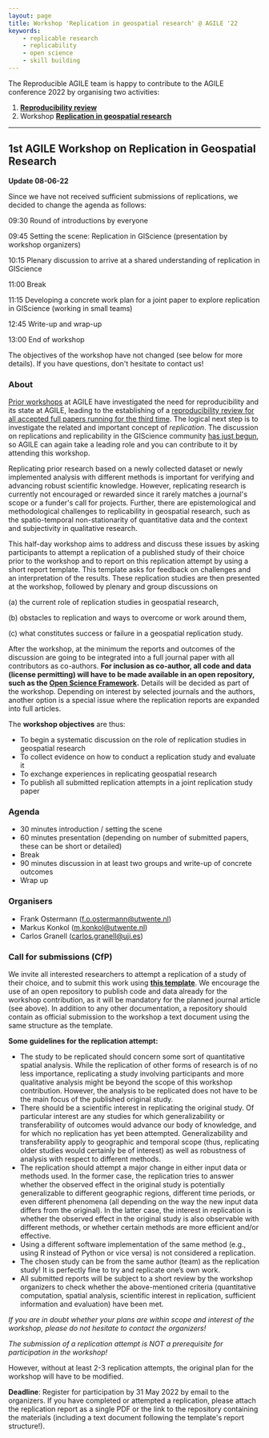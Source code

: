```yaml
---
layout: page
title: Workshop 'Replication in geospatial research' @ AGILE '22
keywords:
    - replicable research
    - replicability
    - open science
    - skill building
---
```


The Reproducible AGILE team is happy to contribute to the AGILE conference 2022 by organising two activities:

1. **[Reproducibility review](/2022)**
1. Workshop **[Replication in geospatial research](#replication-in-geospatial-research)**

------

## 1st AGILE Workshop on Replication in Geospatial Research

**Update 08-06-22**

Since we have not received sufficient submissions of replications, we decided to change the agenda as follows: 

09:30 Round of introductions by everyone

09:45 Setting the scene: Replication in GIScience (presentation by workshop organizers)

10:15 Plenary discussion to arrive at a shared understanding of replication in GIScience

11:00 Break

11:15 Developing a concrete work plan for a joint paper to explore replication in GIScience (working in small teams)

12:45 Write-up and wrap-up

13:00 End of workshop

The objectives of the workshop have not changed (see below for more details). 
If you have questions, don't hesitate to contact us!

### About

[Prior workshops](/) at AGILE have investigated the need for reproducibility and its state at AGILE, leading to the establishing of a [reproducibility review for all accepted full papers running for the third time](/2022).
The logical next step is to investigate the related and important concept of _replication_.
The discussion on replications and replicability in the GIScience community [has just begun](https://doi.org/10.1073/pnas.2015759118), so AGILE can again take a leading role and you can contribute to it by attending this workshop.

Replicating prior research based on a newly collected dataset or newly implemented analysis with different methods is important for verifying and advancing robust scientific knowledge.
However, replicating research is currently not encouraged or rewarded since it rarely matches a journal's scope or a funder's call for projects.
Further, there are epistemological and methodological challenges to replicability in geospatial research, such as the spatio-temporal non-stationarity of quantitative data and the context and subjectivity in qualitative research.

This half-day workshop aims to address and discuss these issues by asking participants to attempt a replication of a published study of their choice prior to the workshop and to report on this replication attempt by using a short report template.
This template asks for feedback on challenges and an interpretation of the results.
These replication studies are then presented at the workshop, followed by plenary and group discussions on

(a) the current role of replication studies in geospatial research,

(b) obstacles to replication and ways to overcome or work around them, 

(c) what constitutes success or failure in a geospatial replication study.

After the workshop, at the minimum the reports and outcomes of the discussion are going to be integrated into a full journal paper with all contributors as co-authors.
**For inclusion as co-author, all code and data (license permitting) will have to be made available in an open repository, such as the [Open Science Framework](https://osf.io/).**
Details will be decided as part of the workshop.
Depending on interest by selected journals and the authors, another option is a special issue where the replication reports are expanded into full articles.

The **workshop objectives** are thus:

- To begin a systematic discussion on the role of replication studies in geospatial research
- To collect evidence on how to conduct a replication study and evaluate it
- To exchange experiences in replicating geospatial research
- To publish all submitted replication attempts in a joint replication study paper

### Agenda

- 30 minutes introduction / setting the scene
- 60 minutes presentation (depending on number of submitted papers, these can be short or detailed)
- Break
- 90 minutes discussion in at least two groups and write-up of concrete outcomes
- Wrap up

### Organisers

- Frank Ostermann (f.o.ostermann@utwente.nl)
- Markus Konkol (m.konkol@utwente.nl)
- Carlos Granell (carlos.granell@uji.es)

### Call for submissions (CfP)

We invite all interested researchers to attempt a replication of a study of their choice, and to submit this work using **[this template](https://docs.google.com/document/d/1TClKwVSwuZz4gUZGq6ca99mFIcdy9XGy/)**.
We encourage the use of an open repository to publish code and data already for the workshop contribution, as it will be mandatory for the planned journal article (see above).
In addition to any other documentation, a repository should contain as official submission to the workshop a text document using the same structure as the template. 

**Some guidelines for the replication attempt:**

- The study to be replicated should concern some sort of quantitative spatial analysis.
  While the replication of other forms of research is of no less importance, replicating a study involving participants and more qualitative analysis might be beyond the scope of this workshop contribution. 
  However, the analysis to be replicated does not have to be the main focus of the published original study.
- There should be a scientific interest in replicating the original study. 
  Of particular interest are any studies for which generalizability or transferability of outcomes would advance our body of knowledge, and for which no replication has yet been attempted. 
Generalizability and transferability apply to geographic and temporal scope (thus, replicating older studies would certainly be of interest) as well as robustness of analysis with respect to different methods.
- The replication should attempt a major change in either input data or methods used.
  In the former case, the replication tries to answer whether the observed effect in the original study is potentially generalizable to different geographic regions, different time periods, or even different phenomena (all depending on the way the new input data differs from the original). 
  In the latter case, the interest in replication is whether the observed effect in the original study is also observable with different methods, or whether certain methods are more efficient and/or effective.
- Using a different software implementation of the same method (e.g., using R instead of Python or vice versa) is not considered a replication.
- The chosen study can be from the same author (team) as the replication study! It is perfectly fine to try and replicate one’s own work.
- All submitted reports will be subject to a short review by the workshop organizers to check whether the above-mentioned criteria (quantitative computation, spatial analysis, scientific interest in replication, sufficient information and evaluation) have been met.

_If you are in doubt whether your plans are within scope and interest of the workshop, please do not hesitate to contact the organizers!_

_The submission of a replication attempt is NOT a prerequisite for participation in the workshop!_

However, without at least 2-3 replication attempts, the original plan for the workshop will have to be modified. 

**Deadline**: Register for participation by 31 May 2022 by email to the organizers. If you have completed or attempted a replication, please attach the replication report as a single PDF or the link to the repository containing the materials (including a text document following the template's report structure!). 
